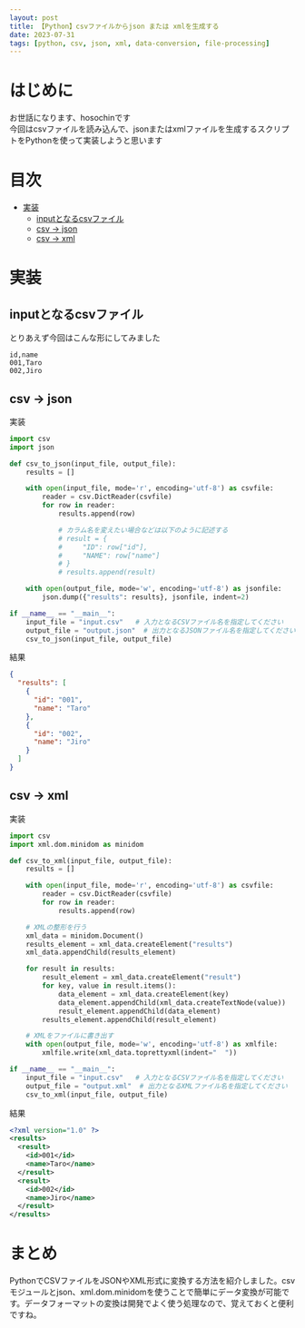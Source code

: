```yaml
---
layout: post
title: 【Python】csvファイルからjson または xmlを生成する
date: 2023-07-31
tags: [python, csv, json, xml, data-conversion, file-processing]
---
```


# はじめに

お世話になります、hosochinです  
今回はcsvファイルを読み込んで、jsonまたはxmlファイルを生成するスクリプトをPythonを使って実装しようと思います

# 目次

- [実装](#実装)
  - [inputとなるcsvファイル](#inputとなるcsvファイル)
  - [csv → json](#csv--json)
  - [csv → xml](#csv--xml)

# 実装

## inputとなるcsvファイル

とりあえず今回はこんな形にしてみました

```csv
id,name
001,Taro
002,Jiro
```

## csv → json

実装

```python
import csv
import json

def csv_to_json(input_file, output_file):
    results = []

    with open(input_file, mode='r', encoding='utf-8') as csvfile:
        reader = csv.DictReader(csvfile)
        for row in reader:
            results.append(row)

            # カラム名を変えたい場合などは以下のように記述する
            # result = {
            #     "ID": row["id"],
            #     "NAME": row["name"]
            # }
            # results.append(result)

    with open(output_file, mode='w', encoding='utf-8') as jsonfile:
        json.dump({"results": results}, jsonfile, indent=2)

if __name__ == "__main__":
    input_file = "input.csv"   # 入力となるCSVファイル名を指定してください
    output_file = "output.json"  # 出力となるJSONファイル名を指定してください
    csv_to_json(input_file, output_file)
```

結果

```json
{
  "results": [
    {
      "id": "001",
      "name": "Taro"
    },
    {
      "id": "002",
      "name": "Jiro"
    }
  ]
}
```

## csv → xml

実装

```python
import csv
import xml.dom.minidom as minidom

def csv_to_xml(input_file, output_file):
    results = []

    with open(input_file, mode='r', encoding='utf-8') as csvfile:
        reader = csv.DictReader(csvfile)
        for row in reader:
            results.append(row)

    # XMLの整形を行う
    xml_data = minidom.Document()
    results_element = xml_data.createElement("results")
    xml_data.appendChild(results_element)

    for result in results:
        result_element = xml_data.createElement("result")
        for key, value in result.items():
            data_element = xml_data.createElement(key)
            data_element.appendChild(xml_data.createTextNode(value))
            result_element.appendChild(data_element)
        results_element.appendChild(result_element)

    # XMLをファイルに書き出す
    with open(output_file, mode='w', encoding='utf-8') as xmlfile:
        xmlfile.write(xml_data.toprettyxml(indent="  "))

if __name__ == "__main__":
    input_file = "input.csv"   # 入力となるCSVファイル名を指定してください
    output_file = "output.xml"  # 出力となるXMLファイル名を指定してください
    csv_to_xml(input_file, output_file)
```

結果

```xml
<?xml version="1.0" ?>
<results>
  <result>
    <id>001</id>
    <name>Taro</name>
  </result>
  <result>
    <id>002</id>
    <name>Jiro</name>
  </result>
</results>
```

# まとめ

PythonでCSVファイルをJSONやXML形式に変換する方法を紹介しました。csvモジュールとjson、xml.dom.minidomを使うことで簡単にデータ変換が可能です。データフォーマットの変換は開発でよく使う処理なので、覚えておくと便利ですね。
